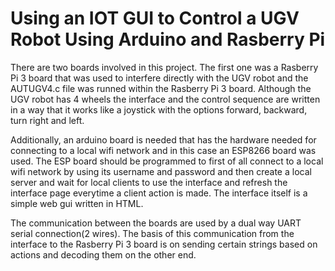 # Using an IOT GUI to Control a UGV Robot Using Arduino and Rasberry Pi

There are two boards involved in this project. The first one was a Rasberry Pi 3 board that was used to interfere directly with the UGV robot and the AUTUGV4.c file was runned within the Rasberry Pi 3 board. Although the UGV robot has 4 wheels the interface and the control sequence are written in a way that it works like a joystick with the options forward, backward, turn right and left.

Additionally, an arduino board is needed that has the hardware needed for connecting to a local wifi network and in this case an ESP8266 board was used. The ESP board should be programmed to first of all connect to a local wifi network by using its username and password and then create a local server and wait for local clients to use the interface and refresh the interface page everytime a client action is made. The interface itself is a simple web gui written in HTML.

The communication between the boards are used by a dual way UART serial connection(2 wires). The basis of this communication from the interface to the Rasberry Pi 3 board is on sending certain strings based on actions and decoding them on the other end.

